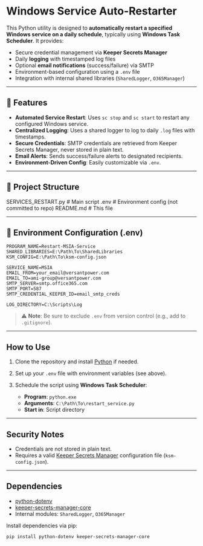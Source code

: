 # Windows Service Auto-Restarter

This Python utility is designed to **automatically restart a specified Windows service on a daily schedule**, typically using **Windows Task Scheduler**. It provides:

- Secure credential management via **Keeper Secrets Manager**
- Daily **logging** with timestamped log files
- Optional **email notifications** (success/failure) via SMTP
- Environment-based configuration using a `.env` file
- Integration with internal shared libraries (`SharedLogger`, `O365Manager`)

---

## 🔧 Features

- **Automated Service Restart**: Uses `sc stop` and `sc start` to restart any configured Windows service.
- **Centralized Logging**: Uses a shared logger to log to daily `.log` files with timestamps.
- **Secure Credentials**: SMTP credentials are retrieved from Keeper Secrets Manager, never stored in plain text.
- **Email Alerts**: Sends success/failure alerts to designated recipients.
- **Environment-Driven Config**: Easily customizable via `.env`.

---

## 📁 Project Structure



SERVICES_RESTART.py         # Main script
.env                       # Environment config (not committed to repo)
README.md                  # This file



---

## 📝 Environment Configuration (.env)

```env
PROGRAM_NAME=Restart-MSIA-Service
SHARED_LIBRARIES=E:\Path\To\SharedLibraries
KSM_CONFIG=E:\Path\To\ksm-config.json

SERVICE_NAME=MSIA
EMAIL_FROM=your_email@versantpower.com
EMAIL_TO=ami-group@versantpower.com
SMTP_SERVER=smtp.office365.com
SMTP_PORT=587
SMTP_CREDENTIAL_KEEPER_ID=email_smtp_creds

LOG_DIRECTORY=C:\Scripts\Log
````

> ⚠️ **Note**: Be sure to exclude `.env` from version control (e.g., add to `.gitignore`).

---

##  How to Use

1. Clone the repository and install [Python](https://www.python.org/downloads/) if needed.
2. Set up your `.env` file with environment variables (see above).
3. Schedule the script using **Windows Task Scheduler**:

   * **Program**: `python.exe`
   * **Arguments**: `C:\Path\To\restart_service.py`
   * **Start in**: Script directory

---

##  Security Notes

* Credentials are not stored in plain text.
* Requires a valid [Keeper Secrets Manager](https://docs.keeper.io/secrets-manager/) configuration file (`ksm-config.json`).

---

## Dependencies

* [python-dotenv](https://pypi.org/project/python-dotenv/)
* [keeper-secrets-manager-core](https://pypi.org/project/keeper-secrets-manager-core/)
* Internal modules: `SharedLogger`, `O365Manager`

Install dependencies via pip:

```bash
pip install python-dotenv keeper-secrets-manager-core
```

